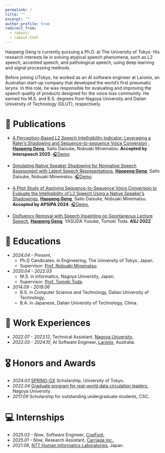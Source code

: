```yaml
---
permalink: /
title: ""
excerpt: ""
author_profile: true
redirect_from: 
  - /about/
  - /about.html
---
```


<span class='anchor' id='about-me'></span>

Haopeng Geng is currently pursuing a Ph.D. at The University of Tokyo. His research interests lie in solving atypical speech phenomena, such as L2 speech, accented speech, and pathological speech, using deep learning and signal processing methods.

Before joining UTokyo, he worked as an AI software engineer at Laronix, an Australian start-up company that developed the world’s first pneumatic larynx. In this role, he was responsible for evaluating and improving the speech quality of products designed for the voice loss community. He earned his M.S. and B.S. degrees from Nagoya University and Dalian University of Technology (DLUT), respectively.

# 📝 Publications 
- [A Perception-Based L2 Speech Intelligibility Indicator: Leveraging a Rater’s Shadowing and Sequence-to-sequence Voice Conversion](https://arxiv.org/pdf/2505.24304)
, <ins>**Haopeng Geng**</ins>, Saito Daisuke, Nobuaki Minematsu. **Accepted by Interspeech 2025**. [🎧Demo](https://secondtonumb.github.io/publication_demo/IS_2025/index.html)

- [Simulating Native Speaker Shadowing for Nonnative Speech Assessment with Latent Speech Representations](https://arxiv.org/pdf/2409.11742), <ins>**Haopeng Geng**</ins>, Saito Daisuke, Nobuaki Minematsu. [🎧Demo](https://secondtonumb.github.io/publication_demo/ICASSP_2025/index.html)

- [A Pilot Study of Applying Sequence-to-Sequence Voice Conversion to Evaluate the Intelligibility of L2 Speech Using a Native Speaker’s Shadowings](https://arxiv.org/pdf/2410.02239), <ins>**Haopeng Geng**</ins>, Saito Daisuke, Nobuaki Minematsu. **Accepted by APSIPA 2024**. 
[🎧Demo](https://secondtonumb.github.io/publication_demo/APSIPA_2024/index.html), 

- [Disfluency Removal with Speech Inpainting on Spontaneous Lecture Speech](https://jglobal.jst.go.jp/detail?JGLOBAL_ID=202202243418490606), <ins>**Haopeng Geng**</ins>, YASUDA Yusuke, Tomoki Toda. **ASJ 2022**


# 📖 Educations
- *2024.04 - Present*,
  - Ph.D Candicates. in Engineering, The University of Tokyo, Japan. 
  - Supervisor: [Prof. Nobuaki Minematsu](https://www.gavo.t.u-tokyo.ac.jp/~mine/profile.html).
- *2020.04 - 2022.03*
  - M.S. in Informatics, Nagoya University, Japan. <br>
  - Supervisor: [Prof. Tomoki Toda](https://sites.google.com/site/tomokitoda/home_eng).
- *2014.09 - 2019.06*
  - B.S. in Computer Science and Technology, Dalian University of Technology,
  - B.A. in Japanese, Dalian University of Technology, China.

# 💬 Work Experiences
- *2022.07 - 2023.12*, Technical Assistant, [Nagoya University](https://icts.nagoya-u.ac.jp/ja/center/),
- *2022.03 - 2024.10*, AI Software Engineer, [Laronix](https://www.laronix.com/), Australia.

# 🎖 Honors and Awards
- *2024.03* [SPRING-GX](https://www.cis-trans.jp/spring_gx/) Scholarship, University of Tokyo.
- *2022.04* [Graduate program for real-world data circulation leaders](https://www.leading.nagoya-u.ac.jp/eng/program/program05.html), Nagoya University.
- *2017.09* Scholarship for outstanding undergraduate students, CSC.



# 💻 Internships
- *2025.03 - Now*, Software Engineer, [CoeFont](https://coefont.cloud/),
- *2025.01 - Now*, Research Assistant, [Carriage inc.](https://www.carri-age.com/),
- *2021.08*, [NTT Human Informatics Laboratories](https://www.rd.ntt/e/hil/), Japan.